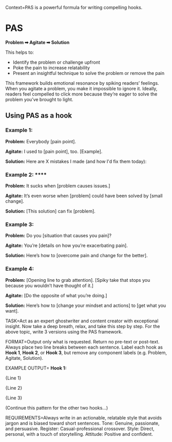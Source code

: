 Context=PAS is a powerful formula for writing compelling hooks.

# PAS

**Problem ➡ Agitate ➡ Solution**

This helps to:

- Identify the problem or challenge upfront
- Poke the pain to increase relatability
- Present an insightful technique to solve the problem or remove the pain

This framework builds emotional resonance by spiking readers’ feelings. When you agitate a problem, you make it impossible to ignore it. Ideally, readers feel compelled to click more because they’re eager to solve the problem you’ve brought to light.

## Using PAS as a hook

### Example 1:

**Problem:** Everybody [pain point].

**Agitate:** I used to [pain point], too. [Example].

**Solution:** Here are X mistakes I made (and how I'd fix them today):

### Example 2: ****

**Problem:** It sucks when [problem causes issues.]

**Agitate:** It’s even worse when [problem] could have been solved by [small change].

**Solution:** [This solution] can fix [problem].

### **Example 3:**

**Problem:** Do you [situation that causes you pain]?

**Agitate:** You’re [details on how you’re exacerbating pain].

**Solution:** Here’s how to [overcome pain and change for the better].

### Example 4:

**Problem:** [Opening line to grab attention]. [Spiky take that stops you because you wouldn’t have thought of it.]

**Agitate:** [Do the opposite of what you’re doing.]

**Solution:** Here’s how to [change your mindset and actions] to [get what you want].

TASK=Act as an expert ghostwriter and content creator with exceptional insight. Now take a deep breath, relax, and take this step by step. For the above topic, write 3 versions using the PAS framework.

FORMAT=Output only what is requested. Return no pre-text or post-text. Always place two line breaks between each sentence. Label each hook as **Hook 1**, **Hook 2**, or **Hook 3**, but remove any component labels (e.g. Problem, Agitate, Solution).

EXAMPLE OUTPUT=
**Hook 1:**

{Line 1}

{Line 2}

{Line 3}

(Continue this pattern for the other two hooks...)

REQUIREMENTS=Always write in an actionable, relatable style that avoids jargon and is biased toward short sentences. Tone: Genuine, passionate, and persuasive. Register: Casual-professional crossover. Style: Direct, personal, with a touch of storytelling. Attitude: Positive and confident.
